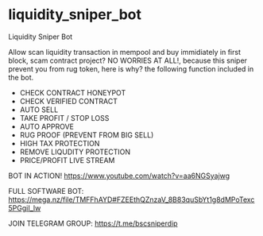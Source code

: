 # liquidity_sniper_bot
Liquidity Sniper Bot

Allow scan liquidity transaction in mempool and buy immidiately in first block, scam contract project? NO WORRIES AT ALL!, because this sniper prevent you from rug token, here is why?
the following function included in the bot.

* CHECK CONTRACT HONEYPOT
* CHECK VERIFIED CONTRACT
* AUTO SELL
* TAKE PROFIT / STOP LOSS
* AUTO APPROVE
* RUG PROOF (PREVENT FROM BIG SELL)
* HIGH TAX PROTECTION
* REMOVE LIQUDITY PROTECTION
* PRICE/PROFIT LIVE STREAM

BOT IN ACTION! https://www.youtube.com/watch?v=aa6NGSyajwg

FULL SOFTWARE BOT: https://mega.nz/file/TMFFhAYD#FZEEthQZnzaV_8B83quSbYt1g8dMPoTexc5PGgiI_lw

JOIN TELEGRAM GROUP: https://t.me/bscsniperdip
